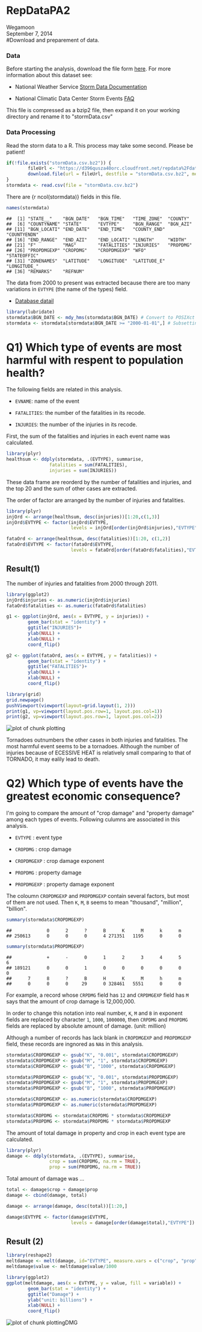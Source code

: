 # RepDataPA2
Wegamoon  
September 7, 2014  
#Download and preparement of data.

### Data

Before starting the analysis, download the file form [here](https://d396qusza40orc.cloudfront.net/repdata%2Fdata%2FStormData.csv.bz2). For more information
about this dataset see:

- National Weather Service [Storm Data Documentation][1]

- National Climatic Data Center Storm Events [FAQ][2]

[1]: https://d396qusza40orc.cloudfront.net/repdata%2Fpeer2_doc%2Fpd01016005curr.pdf
[2]: https://d396qusza40orc.cloudfront.net/repdata%2Fpeer2_doc%2FNCDC%20Storm%20Events-FAQ%20Page.pdf


This file is compressed as a bzip2 file, then expand it on your working
directory and rename it to "stormData.csv"

### Data Processing

Read the storm data to a R. This process may take some second. 
Please be patient!


```r
if(!file.exists("stormData.csv.bz2")) {
        fileUrl <- "https://d396qusza40orc.cloudfront.net/repdata%2Fdata%2FStormData.csv.bz2"
        download.file(url = fileUrl, destfile = "stormData.csv.bz2", method = "curl")
}
stormdata <- read.csv(file = "stormData.csv.bz2")
```

There are {r ncol(stormdata)} fields in this file.


```r
names(stormdata)
```

```
##  [1] "STATE__"    "BGN_DATE"   "BGN_TIME"   "TIME_ZONE"  "COUNTY"    
##  [6] "COUNTYNAME" "STATE"      "EVTYPE"     "BGN_RANGE"  "BGN_AZI"   
## [11] "BGN_LOCATI" "END_DATE"   "END_TIME"   "COUNTY_END" "COUNTYENDN"
## [16] "END_RANGE"  "END_AZI"    "END_LOCATI" "LENGTH"     "WIDTH"     
## [21] "F"          "MAG"        "FATALITIES" "INJURIES"   "PROPDMG"   
## [26] "PROPDMGEXP" "CROPDMG"    "CROPDMGEXP" "WFO"        "STATEOFFIC"
## [31] "ZONENAMES"  "LATITUDE"   "LONGITUDE"  "LATITUDE_E" "LONGITUDE_"
## [36] "REMARKS"    "REFNUM"
```

The data from 2000 to present was extracted because there are too many 
variations in `EVTYPE` (the name of the types) field. 

- [Database datail](http://www.ncdc.noaa.gov/stormevents/details.jsp?type=collection)


```r
library(lubridate)
stormdata$BGN_DATE <- mdy_hms(stormdata$BGN_DATE) # Convert to POSIXct format
stormdata <- stormdata[stormdata$BGN_DATE >= "2000-01-01",] # Subsetting
```


# Q1) Which type of events are most harmful with respent to population health?


The following fields are related in this analysis.

- `EVNAME`: name of the event

- `FATALITIES`: the number of the fatalities in its recode.

- `INJURIES`: the number of the injuries in its recode.


First, the sum of the fatalities and injuries in each event name was calculated.



```r
library(plyr)
healthsum <- ddply(stormdata, .(EVTYPE), summarise,
                fatalities = sum(FATALITIES),
                injuries = sum(INJURIES))
```

These data frame are reorderd by the number of fatalities and injuries,
and the top 20 and the sum of other cases are extracted.

The order of factor are arranged by the number of injuries and fatalities.


```r
library(plyr)
injOrd <- arrange(healthsum, desc(injuries))[1:20,c(1,3)]
injOrd$EVTYPE <- factor(injOrd$EVTYPE,
                        levels = injOrd[order(injOrd$injuries),"EVTYPE"])

fataOrd <- arrange(healthsum, desc(fatalities))[1:20, c(1,2)]
fataOrd$EVTYPE <- factor(fataOrd$EVTYPE,
                        levels = fataOrd[order(fataOrd$fatalities),"EVTYPE"])
```

## Result(1)
The number of injuries and fatalities from 2000 through 2011.


```r
library(ggplot2)
injOrd$injuries <- as.numeric(injOrd$injuries)
fataOrd$fatalities <- as.numeric(fataOrd$fatalities)

g1 <- ggplot(injOrd, aes(x = EVTYPE, y = injuries)) +
        geom_bar(stat = "identity") +
        ggtitle("INJURIES")+
        ylab(NULL) +
        xlab(NULL) +
        coord_flip()

g2 <- ggplot(fataOrd, aes(x = EVTYPE, y = fatalities)) +
        geom_bar(stat = "identity") +
        ggtitle("FATALITIES")+
        ylab(NULL) + 
        xlab(NULL) +
        coord_flip()

library(grid)
grid.newpage()
pushViewport(viewport(layout=grid.layout(1, 2)))
print(g1, vp=viewport(layout.pos.row=1, layout.pos.col=1))
print(g2, vp=viewport(layout.pos.row=1, layout.pos.col=2))
```

![plot of chunk plotting](./Storm_files/figure-html/plotting.png) 

Tornadoes outnumbers the other cases in both injuries and fatalities. 
The most harmful event seems to be a tornadoes.
Although the number of injuries because of ECESSIVE HEAT is relatively
small comparing to that of TORNADO, it may ealily lead to death.

# Q2) Which type of events have the greatest economic consequence?

I'm going to compare the amount of "crop damage" and "property damage" among
each types of events.
Following culumns are associated in this analysis.

- `EVTYPE` : event type

- `CROPDMG` : crop damage

- `CROPDMGEXP` : crop damage exponent

- `PROPDMG` : property damage

- `PROPDMGEXP` : property damage exponent

The coloumn `CROPDMGEXP` and `PROPDMGEXP` contain several factors, but most of
them are not used. Then `K`, `M`, `B` seems to mean "thousand", "million",
"billion".


```r
summary(stormdata$CROPDMGEXP)
```

```
##             0      2      ?      B      K      M      k      m 
## 250613      0      0      0      4 271351   1195      0      0
```

```r
summary(stormdata$PROPDMGEXP)
```

```
##             +      -      0      1      2      3      4      5      6 
## 189121      0      0      1      0      0      0      0      0      0 
##      7      8      ?      B      H      K      M      h      m 
##      0      0      0     29      0 328461   5551      0      0
```

For example, a record whose `CRPDMG` field has `12` and `CRPDMGEXP` field has
`M` says that the amount of crop damage is 12,000,000. 

In order to change this notation into real number,
`K`, `M` and `B` in exponent fields are replaced by character
`1`, `1000`, `1000000`, then `CRPDMG` and `PROPDMG` fields are replaced
by absolute amount of damage. (unit: million) 

Although a number of records has lack blank in `CROPDMGEXP` and `PROPDMGEXP`
field, these records are ingnored as `NA`s in this analysis.


```r
stormdata$CROPDMGEXP <- gsub("K", "0.001", stormdata$CROPDMGEXP)
stormdata$CROPDMGEXP <- gsub("M", "1", stormdata$CROPDMGEXP)
stormdata$CROPDMGEXP <- gsub("B", "1000", stormdata$CROPDMGEXP)

stormdata$PROPDMGEXP <- gsub("K", "0.001", stormdata$PROPDMGEXP)
stormdata$PROPDMGEXP <- gsub("M", "1", stormdata$PROPDMGEXP)
stormdata$PROPDMGEXP <- gsub("B", "1000", stormdata$PROPDMGEXP)

stormdata$CROPDMGEXP <- as.numeric(stormdata$CROPDMGEXP)
stormdata$PROPDMGEXP <- as.numeric(stormdata$PROPDMGEXP)

stormdata$CROPDMG <- stormdata$CROPDMG * stormdata$CROPDMGEXP
stormdata$PROPDMG <- stormdata$PROPDMG * stormdata$PROPDMGEXP
```

The amount of total damage in property and crop in each event type are
calculated.


```r
library(plyr)
damage <- ddply(stormdata, .(EVTYPE), summarise,
                crop = sum(CROPDMG, na.rm = TRUE),
                prop = sum(PROPDMG, na.rm = TRUE))
```

Total amount of damage was ...


```r
total <- damage$crop + damage$prop
damage <- cbind(damage, total)

damage <- arrange(damage, desc(total))[1:20,]

damage$EVTYPE <- factor(damage$EVTYPE,
                        levels = damage[order(damage$total),"EVTYPE"])
```

## Result (2)


```r
library(reshape2)
meltdamage <- melt(damage, id="EVTYPE", measure.vars = c("crop", "prop"))
meltdamage$value <- meltdamage$value/1000

library(ggplot2)
ggplot(meltdamage, aes(x = EVTYPE, y = value, fill = variable)) +
        geom_bar(stat = "identity") +
        ggtitle("Damage") +
        ylab("unit: billions") +
        xlab(NULL) +
        coord_flip() 
```

![plot of chunk plottingDMG](./Storm_files/figure-html/plottingDMG.png) 
